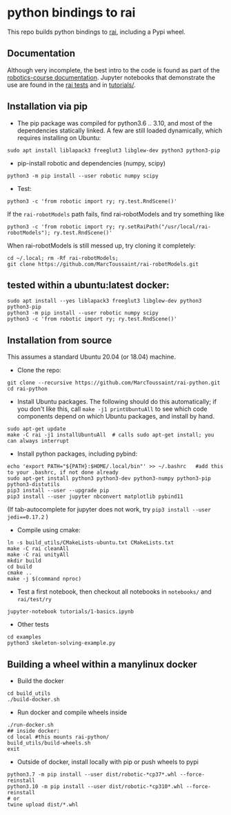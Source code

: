 # python bindings to rai

This repo builds python bindings to
[rai](https://github.com/MarcToussaint/rai), including a Pypi wheel.

## Documentation

Although very incomplete, the best intro to the code is found as part
of the
[robotics-course documentation](https://marctoussaint.github.io/robotics-course/). Jupyter
notebooks that demonstrate the use are found in the
[rai tests](https://github.com/MarcToussaint/rai/tree/master/test/ry)
and in [tutorials/](tutorials/).

## Installation via pip

* The pip package was compiled for python3.6 .. 3.10, and most of the dependencies statically linked. A few are still loaded dynamically, which requires installing on Ubuntu:
```
sudo apt install liblapack3 freeglut3 libglew-dev python3 python3-pip
```
* pip-install robotic and dependencies (numpy, scipy)
```
python3 -m pip install --user robotic numpy scipy
```
* Test:
```
python3 -c 'from robotic import ry; ry.test.RndScene()'
```
If the `rai-robotModels` path fails, find rai-robotModels and try something like
```
python3 -c 'from robotic import ry; ry.setRaiPath("/usr/local/rai-robotModels"); ry.test.RndScene()'
```
When rai-robotModels is still messed up, try cloning it completely:
```
cd ~/.local; rm -Rf rai-robotModels;
git clone https://github.com/MarcToussaint/rai-robotModels.git
```
<!--
* You can download other examples and test:
```
wget https://github.com/MarcToussaint/rai-python/raw/master/examples/skeleton-solving-example.py
python3 skeleton-solving-example.py
```
-->

## tested within a ubuntu:latest docker:
```
sudo apt install --yes liblapack3 freeglut3 libglew-dev python3 python3-pip
python3 -m pip install --user robotic numpy scipy
python3 -c 'from robotic import ry; ry.test.RndScene()'
```


## Installation from source

This assumes a standard Ubuntu 20.04 (or 18.04) machine.

* Clone the repo:
```
git clone --recursive https://github.com/MarcToussaint/rai-python.git
cd rai-python
```

* Install Ubuntu packages. The following should do this automatically; if you don't like this, call `make -j1 printUbuntuAll` to see which code components depend on which Ubuntu packages, and install by hand.
```
sudo apt-get update
make -C rai -j1 installUbuntuAll  # calls sudo apt-get install; you can always interrupt
```

* Install python packages, including pybind:
```
echo 'export PATH="${PATH}:$HOME/.local/bin"' >> ~/.bashrc   #add this to your .bashrc, if not done already
sudo apt-get install python3 python3-dev python3-numpy python3-pip python3-distutils
pip3 install --user --upgrade pip
pip3 install --user jupyter nbconvert matplotlib pybind11
```
(If tab-autocomplete for jupyter does not work, try `pip3 install --user jedi==0.17.2` )

* Compile using cmake:
```
ln -s build_utils/CMakeLists-ubuntu.txt CMakeLists.txt
make -C rai cleanAll
make -C rai unityAll
mkdir build
cd build
cmake ..
make -j $(command nproc)
```

* Test a first notebook, then checkout all notebooks in `notebooks/` and `rai/test/ry`
```
jupyter-notebook tutorials/1-basics.ipynb
```

* Other tests
```
cd examples
python3 skeleton-solving-example.py
```

## Building a wheel within a manylinux docker

* Build the docker
```
cd build_utils
./build-docker.sh
```

* Run docker and compile wheels inside
```
./run-docker.sh
## inside docker:
cd local #this mounts rai-python/
build_utils/build-wheels.sh
exit
```

* Outside of docker, install locally with pip or push wheels to pypi
```
python3.7 -m pip install --user dist/robotic-*cp37*.whl --force-reinstall
python3.10 -m pip install --user dist/robotic-*cp310*.whl --force-reinstall
# or
twine upload dist/*.whl
```
